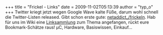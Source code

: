 +++
title = "Frickel - Links"
date = 2009-11-02T05:13:39
author = "typ_o"
+++
Twitter kriegt jetzt wegen Google Wave kalte Füße, darum wohl schnell
die Twitter-Listen released. Gibt schon erste gute:
[netaddict\_/frickeln](http://twitter.com/netaddict_/frickeln). Hab für
uns im Wiki eine
[Linksammlung](http://flipdot.org/wiki/index.php?title=Links) zum Thema
angefangen, rückt eure Bookmark-Schätze raus\! µC, Hardware,
Basiswissen, Einkauf...
